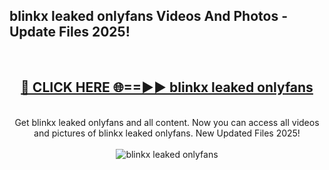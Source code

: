 <h2>blinkx leaked onlyfans Videos And Photos - Update Files 2025!</h2>
<br>
<div align="center">
<h2><a href="https://top-ai-tools.click/QrbHav" rel="nofollow">🔴 CLICK HERE 🌐==►► blinkx leaked onlyfans</a></h2>
<br>
Get blinkx leaked onlyfans and all content. Now you can access all videos and pictures of blinkx leaked onlyfans. New Updated Files 2025!
<br>
<br>
<a href="https://top-ai-tools.click/QrbHav" rel="nofollow" data-target="animated-image.originalLink"><img src="https://i.ibb.co.com/WyWwxjT/player-gif2.gif" alt="blinkx leaked onlyfans" style="max-width: 100%; display: inline-block;" data-target="animated-image.originalImage"></a>
</div>
<br>